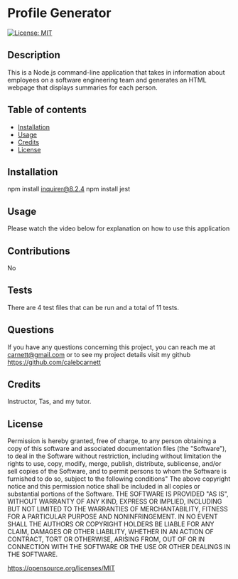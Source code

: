 # Profile Generator
 [![License: MIT](https://img.shields.io/badge/License-MIT-yellow.svg)](https://opensource.org/licenses/MIT)
 ## Description
This is a Node.js command-line application that takes in information about employees on a software engineering team and generates an HTML webpage that displays summaries for each person.

 ## Table of contents
 - [Installation](#installation)
 - [Usage](#usage)
 - [Credits](#credits)
 - [License](#license)
 
 
 ## Installation
 npm install inquirer@8.2.4
 npm install jest
  
 ## Usage
Please watch the video below for explanation on how to use this application

 ## Contributions
 No
 ## Tests
There are 4 test files that can be run and a total of 11 tests.
 ## Questions
 If you have any questions concerning this project, you can reach me at carnett@gmail.com or to see my project details visit my github https://github.com/calebcarnett 
  
 ## Credits
 Instructor, Tas, and my tutor.

 ## License
Permission is hereby granted, free of charge, to any person obtaining a copy of this software and associated documentation files (the "Software"), to deal in the Software without restriction, including without limitation the rights to use, copy, modify, merge, publish, distribute, sublicense, and/or sell copies of the Software, and to permit persons to whom the Software is furnished to do so, subject to the following conditions" The above copyright notice and this permission notice shall be included in all copies or substantial portions of the Software.
   THE SOFTWARE IS PROVIDED "AS IS", WITHOUT WARRANTY OF ANY KIND, EXPRESS OR IMPLIED, INCLUDING BUT NOT LIMITED TO THE WARRANTIES OF MERCHANTABILITY, FITNESS FOR A PARTICULAR PURPOSE AND NONINFRINGEMENT. IN NO EVENT SHALL THE AUTHORS OR COPYRIGHT HOLDERS BE LIABLE FOR ANY CLAIM, DAMAGES OR OTHER LIABILITY, WHETHER IN AN ACTION OF CONTRACT, TORT OR OTHERWISE, ARISING FROM, OUT OF OR IN CONNECTION WITH THE SOFTWARE OR THE USE OR OTHER DEALINGS IN THE SOFTWARE.

https://opensource.org/licenses/MIT